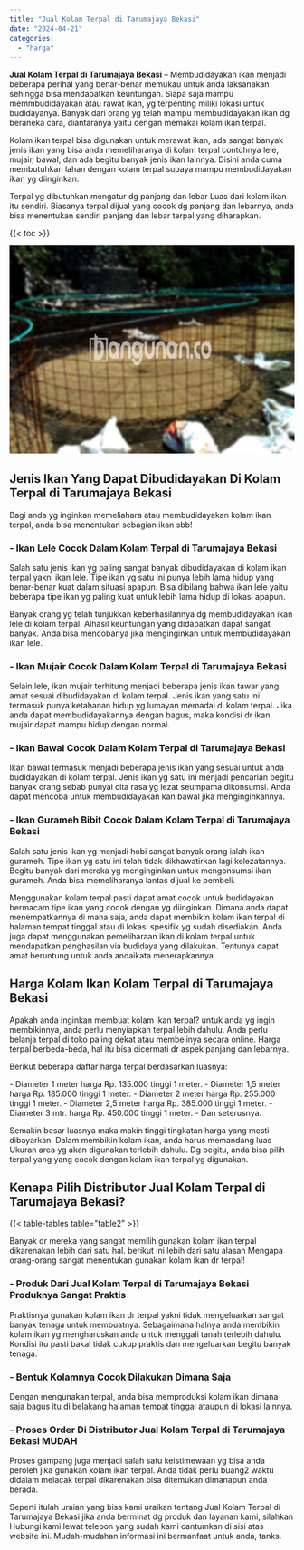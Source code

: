 ```yaml
---
title: "Jual Kolam Terpal di Tarumajaya Bekasi"
date: "2024-04-21"
categories: 
  - "harga"
---
```


**Jual Kolam Terpal di Tarumajaya Bekasi** – Membudidayakan ikan menjadi beberapa perihal yang benar-benar memukau untuk anda laksanakan sehingga bisa mendapatkan keuntungan. Siapa saja mampu memmbudidayakan atau rawat ikan, yg terpenting miliki lokasi untuk budidayanya. Banyak dari orang yg telah mampu membudidayakan ikan dg beraneka cara, diantaranya yaitu dengan memakai kolam ikan terpal.

Kolam ikan terpal bisa digunakan untuk merawat ikan, ada sangat banyak jenis ikan yang bisa anda memeliharanya di kolam terpal contohnya lele, mujair, bawal, dan ada begitu banyak jenis ikan lainnya. Disini anda cuma membutuhkan lahan dengan kolam terpal supaya mampu membudidayakan ikan yg diinginkan.

Terpal yg dibutuhkan mengatur dg panjang dan lebar Luas dari kolam ikan itu sendiri. Biasanya terpal dijual yang cocok dg panjang dan lebarnya, anda bisa menentukan sendiri panjang dan lebar terpal yang diharapkan.

{{< toc >}}

![Jual Kolam Terpal di Tarumajaya Bekasi](/images/jual-kolam-terpal-17.png)

## Jenis Ikan Yang Dapat Dibudidayakan Di Kolam Terpal di Tarumajaya Bekasi

Bagi anda yg inginkan memeliahara atau membudidayakan kolam ikan terpal, anda bisa menentukan sebagian ikan sbb!

### \- Ikan Lele Cocok Dalam Kolam Terpal di Tarumajaya Bekasi

Salah satu jenis ikan yg paling sangat banyak dibudidayakan di kolam ikan terpal yakni ikan lele. Tipe ikan yg satu ini punya lebih lama hidup yang benar-benar kuat dalam situasi apapun. Bisa dibilang bahwa ikan lele yaitu beberapa tipe ikan yg paling kuat untuk lebih lama hidup di lokasi apapun.

Banyak orang yg telah tunjukkan keberhasilannya dg membudidayakan ikan lele di kolam terpal. Alhasil keuntungan yang didapatkan dapat sangat banyak. Anda bisa mencobanya jika menginginkan untuk membudidayakan ikan lele.

### \- Ikan Mujair Cocok Dalam Kolam Terpal di Tarumajaya Bekasi

Selain lele, ikan mujair terhitung menjadi beberapa jenis ikan tawar yang amat sesuai dibudidayakan di kolam terpal. Jenis ikan yang satu ini termasuk punya ketahanan hidup yg lumayan memadai di kolam terpal. Jika anda dapat membudidayakannya dengan bagus, maka kondisi dr ikan mujair dapat mampu hidup dengan normal.

### \- Ikan Bawal Cocok Dalam Kolam Terpal di Tarumajaya Bekasi

Ikan bawal termasuk menjadi beberapa jenis ikan yang sesuai untuk anda budidayakan di kolam terpal. Jenis ikan yg satu ini menjadi pencarian begitu banyak orang sebab punyai cita rasa yg lezat seumpama dikonsumsi. Anda dapat mencoba untuk membudidayakan kan bawal jika menginginkannya.

### \- Ikan Gurameh Bibit Cocok Dalam Kolam Terpal di Tarumajaya Bekasi

Salah satu jenis ikan yg menjadi hobi sangat banyak orang ialah ikan gurameh. Tipe ikan yg satu ini telah tidak dikhawatirkan lagi kelezatannya. Begitu banyak dari mereka yg menginginkan untuk mengonsumsi ikan gurameh. Anda bisa memeliharanya lantas dijual ke pembeli.

Menggunakan kolam terpal pasti dapat amat cocok untuk budidayakan bermacam tipe ikan yang cocok dengan yg diinginkan. Dimana anda dapat menempatkannya di mana saja, anda dapat membikin kolam ikan terpal di halaman tempat tinggal atau di lokasi spesifik yg sudah disediakan. Anda juga dapat menggunakan pemeliharaan ikan di kolam terpal untuk mendapatkan penghasilan via budidaya yang dilakukan. Tentunya dapat amat beruntung untuk anda andaikata menerapkannya.

## Harga Kolam Ikan Kolam Terpal di Tarumajaya Bekasi

Apakah anda inginkan membuat kolam ikan terpal? untuk anda yg ingin membikinnya, anda perlu menyiapkan terpal lebih dahulu. Anda perlu belanja terpal di toko paling dekat atau membelinya secara online. Harga terpal berbeda-beda, hal itu bisa dicermati dr aspek panjang dan lebarnya.

Berikut beberapa daftar harga terpal berdasarkan luasnya:

\- Diameter 1 meter harga Rp. 135.000 tinggi 1 meter. - Diameter 1,5 meter harga Rp. 185.000 tinggi 1 meter. - Diameter 2 meter harga Rp. 255.000 tinggi 1 meter. - Diameter 2,5 meter harga Rp. 385.000 tinggi 1 meter. - Diameter 3 mtr. harga Rp. 450.000 tinggi 1 meter. - Dan seterusnya.

Semakin besar luasnya maka makin tinggi tingkatan harga yang mesti dibayarkan. Dalam membikin kolam ikan, anda harus memandang luas Ukuran area yg akan digunakan terlebih dahulu. Dg begitu, anda bisa pilih terpal yang yang cocok dengan kolam ikan terpal yg digunakan.

## Kenapa Pilih Distributor Jual Kolam Terpal di Tarumajaya Bekasi?

{{< table-tables table="table2" >}}

Banyak dr mereka yang sangat memilih gunakan kolam ikan terpal dikarenakan lebih dari satu hal. berikut ini lebih dari satu alasan Mengapa orang-orang sangat menentukan gunakan kolam ikan dr terpal!

### \- Produk Dari Jual Kolam Terpal di Tarumajaya Bekasi Produknya Sangat Praktis

Praktisnya gunakan kolam ikan dr terpal yakni tidak mengeluarkan sangat banyak tenaga untuk membuatnya. Sebagaimana halnya anda membikin kolam ikan yg mengharuskan anda untuk menggali tanah terlebih dahulu. Kondisi itu pasti bakal tidak cukup praktis dan mengeluarkan begitu banyak tenaga.

### \- Bentuk Kolamnya Cocok Dilakukan Dimana Saja

Dengan mengunakan terpal, anda bisa memproduksi kolam ikan dimana saja bagus itu di belakang halaman tempat tinggal ataupun di lokasi lainnya.

### \- Proses Order Di Distributor Jual Kolam Terpal di Tarumajaya Bekasi MUDAH

Proses gampang juga menjadi salah satu keistimewaan yg bisa anda peroleh jika gunakan kolam ikan terpal. Anda tidak perlu buang2 waktu didalam melacak terpal dikarenakan bisa ditemukan dimanapun anda berada.

Seperti itulah uraian yang bisa kami uraikan tentang Jual Kolam Terpal di Tarumajaya Bekasi jika anda berminat dg produk dan layanan kami, silahkan Hubungi kami lewat telepon yang sudah kami cantumkan di sisi atas website ini. Mudah-mudahan informasi ini bermanfaat untuk anda, tanks.
